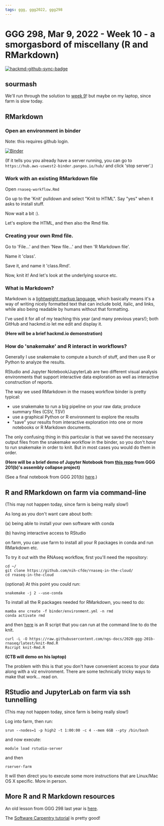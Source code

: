 ```yaml
---
tags: ggg, ggg2022, ggg298
---
```

# GGG 298, Mar 9, 2022 - Week 10 - a smorgasbord of miscellany (R and RMarkdown)

[![hackmd-github-sync-badge](https://hackmd.io/SJxLcVlTTRuY43gB7j_CIw/badge)](https://hackmd.io/SJxLcVlTTRuY43gB7j_CIw)


## sourmash

We'll run through the solution to [week 9](https://hackmd.io/w_PK0JzzTtGPRJGd7MrLRg?view)! but maybe on my laptop, since farm is slow today.

## RMarkdown 

### Open an environment in binder

Note: this requires github login.

[![Binder](https://aws-uswest2-binder.pangeo.io/badge_logo.svg)](https://aws-uswest2-binder.pangeo.io/v2/gh/nih-cfde/rnaseq-in-the-cloud/stable?urlpath=rstudio)

(If it tells you you already have a server running, you can go to `https://hub.aws-uswest2-binder.pangeo.io/hub/` and click 'stop server'.)

### Work with an existing RMarkdown file

Open `rnaseq-workflow.Rmd`

Go up to the 'Knit' pulldown and select "Knit to HTML". Say "yes" when it asks to install stuff.

Now wait a bit :).

Let's explore the HTML, and then also the Rmd file.

### Creating your own Rmd file.

Go to 'File...' and then 'New file...' and then 'R Markdown file'.

Name it 'class'.

Save it, and name it 'class.Rmd'.

Now, knit it! And let's look at the underlying source etc.

### What is Markdown?

Markdown is a [lightweight markup language](https://en.wikipedia.org/wiki/Markdown), which basically means it's a way of writing nicely formatted text that can include bold, italic, and links, while also being readable by humans without that formatting.

I've used it for all of my teaching this year (and many previous years!); both GitHub and hackmd.io let me edit and display it.

**(Here will be a brief hackmd.io demonstration)**

### How do 'snakemake' and R interact in workflows?

Generally I use snakemake to compute a bunch of stuff, and then use R or Python to analyze the results.

RStudio and Jupyter Notebook/JupyterLab are two different visual analysis environments that support interactive data exploration as well as interactive construction of reports.

The way we used RMarkdown in the rnaseq workflow binder is pretty typical:
* use snakemake to run a big pipeline on your raw data; produce summary files (CSV, TSV)
* use a graphical Python or R environment to explore the results
* "save" your results from interactive exploration into one or more notebooks or R Markdown documents.

The only confusing thing in this particular is that we saved the necessary output files from the snakemake workflow in the binder, so you don't _have_ to run snakemake in order to knit. But in most cases you would do them in order.

**(Here will be a brief demo of Jupyter Notebook from [this repo](https://github.com/ctb/2022-ggg-201b-assembly-collapse) from GGG 201(b)'s assembly collapse project)**

(See a final notebook from GGG 201(b) [here](https://github.com/ngs-docs/2022-GGG201b-lab/blob/main/lab-9-assembly-collapse.ipynb).)

## R and RMarkdown on farm via command-line


(This may not happen today, since farm is being really slow!)

As long as you don't want care about both:

(a) being able to install your own software with conda

(b) having interactive access to RStudio

on farm, you can use farm to install all your R packages in conda and run RMarkdown etc.

To try it out with the RNAseq workflow, first you'll need the repository:

```
cd ~/
git clone https://github.com/nih-cfde/rnaseq-in-the-cloud/
cd rnaseq-in-the-cloud
```

(optional) At this point you could run:
```
snakemake -j 2 --use-conda
```

To install all the R packages needed for RMarkdown, you need to do:
```
mamba env create -f binder/environment.yml -n rmd
conda activate rmd
```

and then
[here](https://github.com/ngs-docs/2020-ggg-201b-rnaseq/blob/latest/knit-Rmd.R) is an R script that you can run at the command line to do the knit. 
```
curl -L -O https://raw.githubusercontent.com/ngs-docs/2020-ggg-201b-rnaseq/latest/knit-Rmd.R
Rscript knit-Rmd.R
```

**(CTB will demo on his laptop)**

The problem with this is that you don't have convenient access to your data along with a viz environment. There are some technically tricky ways to make that work... read on.

## RStudio and JupyterLab on farm via ssh tunnelling

(This may not happen today, since farm is being really slow!)

Log into farm, then run:
```
srun --nodes=1 -p high2 -t 1:00:00 -c 4 --mem 6GB --pty /bin/bash
```
and now execute:
```
module load rstudio-server
```
and then
```
rserver-farm
```

It will then direct you to execute some more instructions that are Linux/Mac OS X specific. More in person.

## More R and R Markdown resources

An old lesson from GGG 298 last year is [here](https://github.com/ngs-docs/2021-GGG298/tree/latest/Week11-Rmarkdown_for_reports_documentation_and_beyond).

The [Software Carpentry tutorial](https://swcarpentry.github.io/r-novice-gapminder/15-knitr-markdown/) is pretty good!